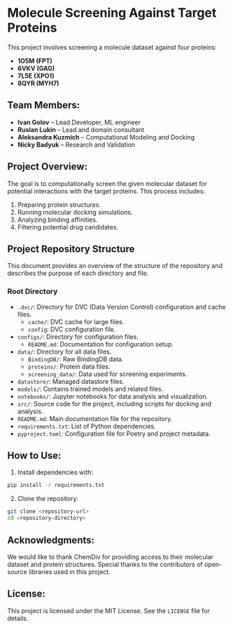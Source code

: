 
# Molecule Screening Against Target Proteins

This project involves screening a molecule dataset against four proteins:
- **1O5M (FPT)**
- **6VKV (GAG)**
- **7L5E (XPO1)**
- **8QYR (MYH7)**

## Team Members:
- **Ivan Golov** – Lead Developer, ML engineer
- **Ruslan Lukin** –  Lead and domain consultant
- **Aleksandra Kuzmich** – Computational Modeling and Docking
- **Nicky Badyuk** – Research and Validation 

## Project Overview:
The goal is to computationally screen the given molecular dataset for potential interactions with the target proteins. This process includes:
1. Preparing protein structures.
2. Running molecular docking simulations.
3. Analyzing binding affinities.
4. Filtering potential drug candidates.

## Project Repository Structure

This document provides an overview of the structure of the repository and describes the purpose of each directory and file.

### Root Directory
- `.dvc/`: Directory for DVC (Data Version Control) configuration and cache files.
  - `cache/`: DVC cache for large files.
  - `config`: DVC configuration file.
- `configs/`: Directory for configuration files.
  - `README.md`: Documentation for configuration setup.
- `data/`: Directory for all data files.
  - `BindingDB/`: Raw BindingDB data.
  - `proteins/`: Protein data files.
  - `screening_data/`: Data used for screening experiments.
- `datastore/`: Managed datastore files.
- `models/`: Contains trained models and related files.
- `notebooks/`: Jupyter notebooks for data analysis and visualization.
- `src/`: Source code for the project, including scripts for docking and analysis.
- `README.md`: Main documentation file for the repository.
- `requirements.txt`: List of Python dependencies.
- `pyproject.toml`: Configuration file for Poetry and project metadata.

## How to Use:
1. Install dependencies with:
```bash
pip install -r requirements.txt
```

2. Clone the repository:
```bash
git clone <repository-url>
cd <repository-directory>
```

## Acknowledgments:
We would like to thank ChemDiv for providing access to their molecular dataset and protein structures. Special thanks to the contributors of open-source libraries used in this project.

## License:
This project is licensed under the MIT License. See the `LICENSE` file for details.
```
